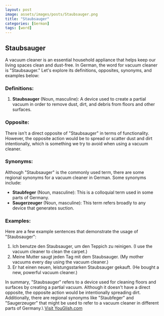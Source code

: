 ```yaml
---
layout: post
image: assets/images/posts/Staubsauger.png
title: "Staubsauger"
categories: [German]
tags: [word]
---
```


## Staubsauger

A vacuum cleaner is an essential household appliance that helps keep our living spaces clean and dust-free. In German, the word for vacuum cleaner is "Staubsauger." Let's explore its definitions, opposites, synonyms, and examples below:

### Definitions:

1. **Staubsauger** (Noun, masculine): A device used to create a partial vacuum in order to remove dust, dirt, and debris from floors and other surfaces.

### Opposite:

There isn't a direct opposite of "Staubsauger" in terms of functionality. However, the opposite action would be to spread or scatter dust and dirt intentionally, which is something we try to avoid when using a vacuum cleaner.

### Synonyms:

Although "Staubsauger" is the commonly used term, there are some regional synonyms for a vacuum cleaner in German. Some synonyms include:

- **Staubfeger** (Noun, masculine): This is a colloquial term used in some parts of Germany.
- **Saugerzeuger** (Noun, masculine): This term refers broadly to any device that generates suction.

### Examples:

Here are a few example sentences that demonstrate the usage of "Staubsauger":

1. Ich benutze den Staubsauger, um den Teppich zu reinigen. (I use the vacuum cleaner to clean the carpet.)
2. Meine Mutter saugt jeden Tag mit dem Staubsauger. (My mother vacuums every day using the vacuum cleaner.)
3. Er hat einen neuen, leistungsstarken Staubsauger gekauft. (He bought a new, powerful vacuum cleaner.)

In summary, "Staubsauger" refers to a device used for cleaning floors and surfaces by creating a partial vacuum. Although it doesn't have a direct opposite, the opposite action would be intentionally spreading dirt. Additionally, there are regional synonyms like "Staubfeger" and "Saugerzeuger" that might be used to refer to a vacuum cleaner in different parts of Germany.\ <a id="yg-widget-0" class="youglish-widget" data-query="Staubsauger" data-lang="german" data-components="8412" data-auto-start="0" data-bkg-color="theme_light" data-title="How%20to%20pronounce%20Staubsauger%20in%20German"  rel="nofollow" href="https://youglish.com">Visit YouGlish.com</a><script async src="https://youglish.com/public/emb/widget.js" charset="utf-8"></script>